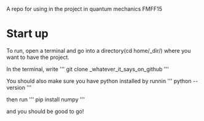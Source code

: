 A repo for using in the project in quantum mechanics FMFF15

# Start up #

To run, open a terminal and go into a directory(cd home/_dir/) where you want to have the project.

In the terminal, write 
''' 
git clone _whatever_it_says_on_github 
''' 

You should also make sure you have python installed by runnin 
'''
 python --version 
 '''

then run 
''' 
pip install numpy 
'''

and you should be good to go! 
